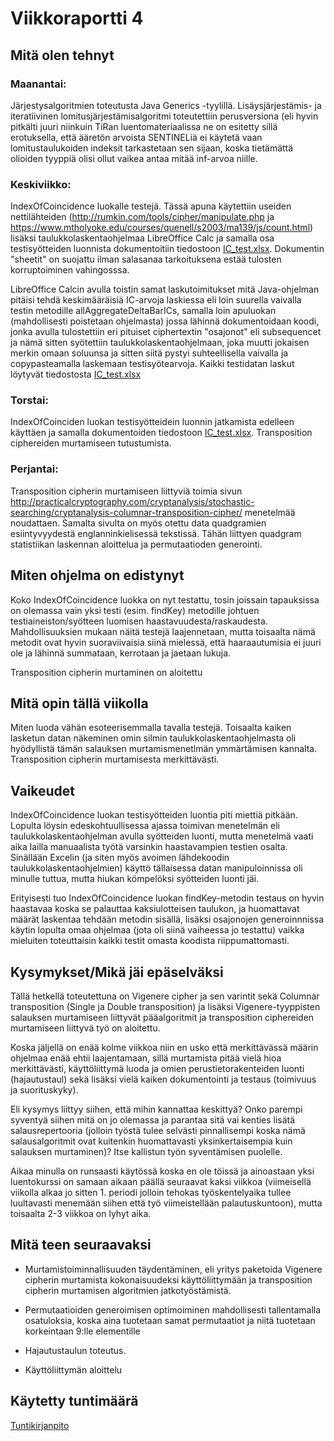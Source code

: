 # Viikkoraportti 4

## Mitä olen tehnyt

### Maanantai:

Järjestysalgoritmien toteutusta Java Generics -tyylillä. Lisäysjärjestämis- ja iteratiivinen lomitusjärjestämisalgoritmi toteutettiin perusversiona (eli hyvin pitkälti juuri niinkuin TiRan luentomateriaalissa ne on esitetty sillä erotuksella, että ääretön arvoista SENTINELiä ei käytetä vaan lomitustaulukoiden indeksit tarkastetaan sen sijaan, koska tietämättä olioiden tyyppiä olisi ollut vaikea antaa mitää inf-arvoa niille.

### Keskiviikko:

IndexOfCoincidence luokalle testejä. Tässä apuna käytettiin useiden nettilähteiden (http://rumkin.com/tools/cipher/manipulate.php ja https://www.mtholyoke.edu/courses/quenell/s2003/ma139/js/count.html) lisäksi taulukkolaskentaohjelmaa LibreOffice Calc ja samalla osa testisyötteiden luonnista dokumentoitiin tiedostoon [IC_test.xlsx](https://github.com/Jsos17/Classic-crypto/blob/master/documentation/IC_test.xlsx). Dokumentin "sheetit" on suojattu ilman salasanaa tarkoituksena estää tulosten korruptoiminen vahingosssa.

LibreOffice Calcin avulla toistin samat laskutoimitukset mitä Java-ohjelman pitäisi tehdä keskimääräisiä IC-arvoja laskiessa eli loin suurella vaivalla testin metodille allAggregateDeltaBarICs, samalla loin apuluokan (mahdollisesti poistetaan ohjelmasta) jossa lähinnä dokumentoidaan koodi, jonka avulla tulostettiin eri pituiset ciphertextin "osajonot" eli subsequencet ja nämä sitten syötettiin taulukkolaskentaohjelmaan, joka muutti jokaisen merkin omaan soluunsa ja sitten siitä pystyi suhteellisella vaivalla ja copypasteamalla laskemaan testisyötearvoja. Kaikki testidatan laskut löytyvät tiedostosta [IC_test.xlsx](https://github.com/Jsos17/Classic-crypto/blob/master/documentation/IC_test.xlsx)
 
### Torstai:

IndexOfCoinciden luokan testisyötteidein luonnin jatkamista edelleen käyttäen ja samalla dokumentoiden tiedostoon [IC_test.xlsx](https://github.com/Jsos17/Classic-crypto/blob/master/documentation/IC_test.xlsx). Transposition ciphereiden murtamiseen tutustumista.

### Perjantai:

Transposition cipherin murtamiseen liittyviä toimia sivun http://practicalcryptography.com/cryptanalysis/stochastic-searching/cryptanalysis-columnar-transposition-cipher/
menetelmää noudattaen. Samalta sivulta on myös otettu data quadgramien esiintyvyydestä englanninkielisessä tekstissä. Tähän liittyen quadgram statistiikan laskennan aloittelua ja permutaatioden generointi.

## Miten ohjelma on edistynyt

Koko IndexOfCoincidence luokka on nyt testattu, tosin joissain tapauksissa on olemassa vain yksi testi (esim. findKey) metodille johtuen testiaineiston/syötteen luomisen haastavuudesta/raskaudesta. Mahdollisuuksien mukaan näitä testejä laajennetaan, mutta toisaalta nämä metodit ovat hyvin suoraviivaisia siinä mielessä, että haaraautumisia ei juuri ole ja lähinnä summataan, kerrotaan ja jaetaan lukuja.

Transposition cipherin murtaminen on aloitettu

## Mitä opin tällä viikolla

Miten luoda vähän esoteerisemmalla tavalla testejä. Toisaalta kaiken lasketun datan näkeminen omin silmin taulukkolaskentaohjelmasta oli hyödyllistä tämän salauksen murtamismenetlmän ymmärtämisen kannalta. Transposition cipherin murtamisesta merkittävästi.

## Vaikeudet

IndexOfCoincidence luokan testisyötteiden luontia piti miettiä pitkään. Lopulta löysin edeskohtuullisessa ajassa toimivan menetelmän eli taulukkolaskentaohjelman avulla syötteiden luonti, mutta menetelmä vaati aika lailla manuaalista työtä varsinkin haastavampien testien osalta. Sinällään Excelin (ja siten myös avoimen lähdekoodin taulukkolaskentaohjelmien) käyttö tällaisessa datan manipuloinnissa oli minulle tuttua, mutta hiukan kömpelöksi syötteiden luonti jäi. 

Erityisesti tuo IndexOfCoincidence luokan findKey-metodin testaus on hyvin haastavaa koska se palauttaa kaksiulotteisen taulukon, ja huomattavat määrät laskentaa tehdään metodin sisällä, lisäksi osajonojen generoinnnissa käytin lopulta omaa ohjelmaa (jota oli siinä vaiheessa jo testattu) vaikka mieluiten toteuttaisin kaikki testit omasta koodista riippumattomasti.

## Kysymykset/Mikä jäi epäselväksi

Tällä hetkellä toteutettuna on Vigenere cipher ja sen varintit sekä Columnar transposition (Single ja Double transposition) ja lisäksi Vigenere-tyyppisten salauksen murtamiseen liittyvät pääalgoritmit ja transposition ciphereiden murtamiseen liittyvä työ on aloitettu. 

Koska jäljellä on enää kolme viikkoa niin en usko että merkittävässä määrin ohjelmaa enää ehtii laajentamaan, sillä murtamista pitää vielä hioa merkittävästi, käyttöliittymä luoda ja omien perustietorakenteiden luonti (hajautustaul) sekä lisäksi vielä kaiken dokumentointi ja testaus (toimivuus ja suorituskyky). 

Eli kysymys liittyy siihen, että mihin kannattaa keskittyä? Onko parempi syventyä siihen mitä on jo olemassa ja parantaa sitä vai kenties lisätä salausrepertooria (jolloin työstä tulee selvästi pinnallisempi koska nämä salausalgoritmit ovat kuitenkin huomattavasti yksinkertaisempia kuin salauksen murtaminen)? Itse kallistun työn syventämisen puolelle.

Aikaa minulla on runsaasti käytössä koska en ole töissä ja ainoastaan yksi luentokurssi on samaan aikaan päällä seuraavat kaksi viikkoa (viimeisellä viikolla alkaa jo sitten 1. periodi jolloin tehokas työskentelyaika tullee luultavasti menemään siihen että työ viimeistellään palautuskuntoon), mutta toisaalta 2-3 viikkoa on lyhyt aika.

## Mitä teen seuraavaksi

* Murtamistoiminnallisuuden täydentäminen, eli yritys paketoida Vigenere cipherin murtamista kokonaisuudeksi käyttöliittymään ja transposition cipherin murtamisen algoritmien jatkotyöstämistä.

* Permutaatioiden generoimisen optimoiminen mahdollisesti tallentamalla osatuloksia, koska aina tuotetaan samat permutaatiot ja niitä tuotetaan korkeintaan 9:lle elementille

* Hajautustaulun toteutus.

* Käyttöliittymän aloittelu

## Käytetty tuntimäärä

[Tuntikirjanpito](https://github.com/Jsos17/Classic-crypto/blob/master/documentation/tuntikirjanpito.md)
